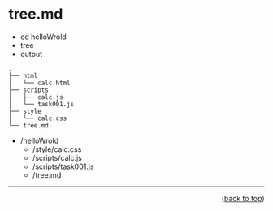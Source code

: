 <a name="topage"></a>

# tree.md


* cd helloWrold
* tree <enter>
* output

```
.
├── html
│   └── calc.html
├── scripts
│   ├── calc.js
│   └── task001.js
├── style
│   └── calc.css
└── tree.md
```

* /helloWrold
    * /style/calc.css
    * /scripts/calc.js
    * /scripts/task001.js
    * /tree.md

---- 

<p align="right">(<a href="#topage">back to top</a>)</p>
<br/>
<br/>
